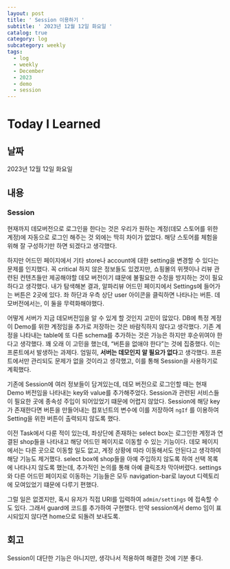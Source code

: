 ```yaml
---
layout: post
title: ' Session 이용하기 '
subtitle: ' 2023년 12월 12일 화요일 '
catalog: true
category: log
subcategory: weekly
tags:
  - log
  - weekly
  - December
  - 2023
  - demo
  - session
---
```


# Today I Learned

## 날짜

2023년 12월 12일 화요일

## 내용

### Session

 현재까지 데모버전으로 로그인을 한다는 것은 우리가 원하는 계정(데모 스토어를 위한 계정)에 자동으로 로그인 해주는 것 외에는 딱히 차이가 없었다. 해당 스토어를 체험을 위해 잘 구성하기만 하면 되겠다고 생각했다.

 하지만 어드민 페이지에서 기타 store나 account에 대한 setting을 변경할 수 있다는 문제를 인지했다. 꼭 critical 하지 않은 정보들도 있겠지만, 쇼핑몰의 위젯이나 리뷰 관련된 컨텐츠들만 제공해야할 데모 버전이기 떄문에 불필요한 수정을 방지하는 것이 필요하다고 생각했다. 내가 탐색해본 결과, 알파리뷰 어드민 페이지에서 Settings에 들어가는 버튼은 2곳에 있다. 좌 하단과 우측 상단 user 아이콘을 클릭하면 나타나는 버튼. 데모버전에서는, 이 둘을 무력화해야했다.

 어떻게 서버가 지금 데모버전임을 알 수 있게 할 것인지 고민이 많았다. DB에 특정 계정이 Demo를 위한 계정임을 추가로 저장하는 것은 바람직하지 않다고 생각했다. 기존 계정을 나타내는 table에 또 다른 schema를 추가하는 것은 가능은 하지만 후순위여야 한다고 생각했다. 꽤 오래 이 고민을 했는데, “버튼을 없애야 한다”는 것에 집중했다. 이는 프론트에서 발생하는 과제다. 엄밀히, **서버는 데모인지 알 필요가 없다**고 생각했다. 프론트에서만 관리되도 문제가 없을 것이라고 생각했고, 이를 통해 Session을 사용하기로 계획했다.

 기존에 Session에 여러 정보들이 담겨있는데, 데모 버전으로 로그인할 때는 현재 Demo 버전임을 나타내는 key와 value를 추가해주었다. Session과 관련된 서비스들이 필요한 곳에 종속성 주입이 되어있었기 떄문에 어렵지 않았다. Session에 해당 key가 존재한다면 버튼을 만들어내는 컴포넌트의 변수에 이를 저장하여 `ngIf` 를 이용하여 Setting을 위한 버튼이 출력되지 않도록 했다.

 이전 Task에서 다룬 적이 있는데, 좌상단에 존재하는 select box는 로그인한 계정과 연결된 shop들을 나타내고 해당 어드민 페이지로 이동할 수 있는 기능이다. 데모 페이지에서는 다른 곳으로 이동할 일도 없고, 계정 상황에 따라 이동해서도 안된다고 생각하여 해당 기능도 제거했다. select box에 shop들을 아예 주입하지 않도록 하여 선택 목록에 나타나지 않도록 했는데, 추가적인 논의를 통해 아예 클릭조차 막아버렸다. settings와 다른 어드민 페이지로 이동하는 기능들은 모두 navigation-bar로 layout 디렉토리에 모여있었기 떄문에 다루기 편했다.

 그럴 일은 없겠지만, 혹시 유저가 직접 URI를 입력하여 `admin/settings` 에 접속할 수도 있다. 그래서 guard에 코드를 추가하여 구현했다. 만약 session에서 demo 임이 표시되있지 않다면 home으로 되돌려 보내도록.

## 회고

 Session이 대단한 기능은 아니지만, 생각나서 적용하여 해결한 것에 기분 좋다.
